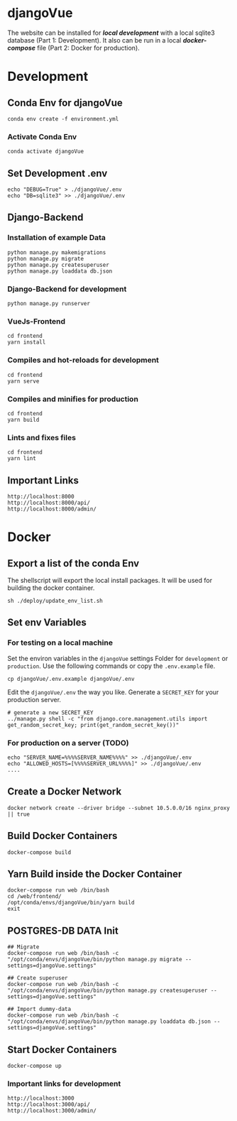 # djangoVue

The website can be installed for ***local development*** with a local sqlite3 database (Part 1: Development). It also can be run in a local ***docker-compose*** file (Part 2: Docker for production).  

# Development
## Conda Env for djangoVue
```
conda env create -f environment.yml
```

### Activate Conda Env
```
conda activate djangoVue
```

## Set Development .env
```
echo "DEBUG=True" > ./djangoVue/.env
echo "DB=sqlite3" >> ./djangoVue/.env
```

## Django-Backend
### Installation of example Data
```
python manage.py makemigrations
python manage.py migrate
python manage.py createsuperuser
python manage.py loaddata db.json
```
### Django-Backend for development
```
python manage.py runserver

```

### VueJs-Frontend
```
cd frontend
yarn install
```

### Compiles and hot-reloads for development
```
cd frontend
yarn serve
```

### Compiles and minifies for production
```
cd frontend
yarn build
```

### Lints and fixes files
```
cd frontend
yarn lint
```

## Important Links
```
http://localhost:8000
http://localhost:8000/api/
http://localhost:8000/admin/
```


# Docker
## Export a list of the conda Env
The shellscript will export the local install packages. It will be used for building the docker container.
```
sh ./deploy/update_env_list.sh
```

## Set env Variables
### For testing on a local machine
Set the environ variables in the `djangoVue` settings Folder for `development` or `production`. Use the following commands or copy the `.env.example` file.

```
cp djangoVue/.env.example djangoVue/.env
```

Edit the `djangoVue/.env` the way you like. Generate a `SECRET_KEY` for your production server.
```
# generate a new SECRET_KEY
../manage.py shell -c "from django.core.management.utils import get_random_secret_key; print(get_random_secret_key())"
```

### For production on a server (TODO)
```
echo "SERVER_NAME=%%%%SERVER_NAME%%%%" >> ./djangoVue/.env
echo "ALLOWED_HOSTS=[%%%%SERVER_URL%%%%]" >> ./djangoVue/.env
....
```

## Create a Docker Network
```
docker network create --driver bridge --subnet 10.5.0.0/16 nginx_proxy || true
```

## Build Docker Containers
```
docker-compose build
```

## Yarn Build inside the Docker Container
```
docker-compose run web /bin/bash
cd /web/frontend/
/opt/conda/envs/djangoVue/bin/yarn build
exit
```

## POSTGRES-DB DATA Init
```
## Migrate
docker-compose run web /bin/bash -c "/opt/conda/envs/djangoVue/bin/python manage.py migrate --settings=djangoVue.settings"

## Create superuser
docker-compose run web /bin/bash -c "/opt/conda/envs/djangoVue/bin/python manage.py createsuperuser --settings=djangoVue.settings"

## Import dummy-data 
docker-compose run web /bin/bash -c "/opt/conda/envs/djangoVue/bin/python manage.py loaddata db.json --settings=djangoVue.settings"
```

## Start Docker Containers
```
docker-compose up
```

### Important links for development
```
http://localhost:3000
http://localhost:3000/api/
http://localhost:3000/admin/
```
